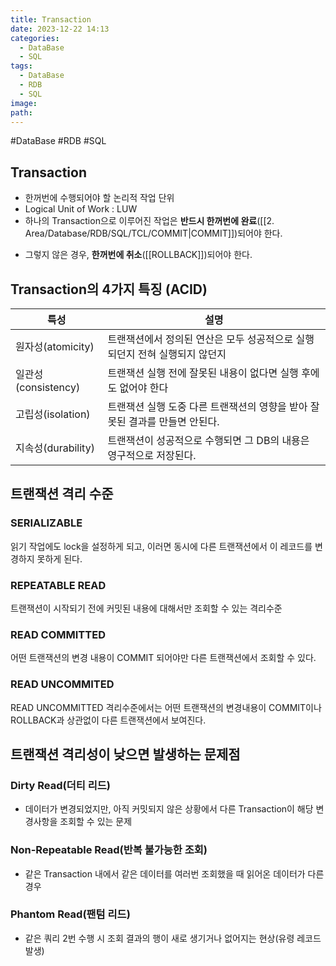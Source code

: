 ```yaml
---
title: Transaction
date: 2023-12-22 14:13
categories:
  - DataBase
  - SQL
tags:
  - DataBase
  - RDB
  - SQL
image: 
path:
---
```

#DataBase #RDB #SQL 

## Transaction

- 한꺼번에 수행되어야 할 논리적 작업 단위
- Logical Unit of Work : LUW
- 하나의 Transaction으로 이루어진 작업은 **반드시 한꺼번에 완료**([[2. Area/Database/RDB/SQL/TCL/COMMIT|COMMIT]])되어야 한다.
+ 그렇지 않은 경우, **한꺼번에 취소**([[ROLLBACK]])되어야 한다.

## Transaction의 4가지 특징 (ACID)

| 특성               | 설명                                          |
| ---------------- | ------------------------------------------- |
| 원자성(atomicity)   | 트랜잭션에서 정의된 연산은 모두 성공적으로 실행되던지 전혀 실행되지 않던지   |
| 일관성(consistency) | 트랜잭션 실행 전에 잘못된 내용이 없다면 실행 후에도 없어야 한다        |
| 고립성(isolation)   | 트랜잭션 실행 도중 다른 트랜잭션의 영향을 받아 잘못된 결과를 만들면 안된다. |
| 지속성(durability)  | 트랜잭션이 성공적으로 수행되면 그 DB의 내용은 영구적으로 저장된다.      |

## 트랜잭션 격리 수준
### SERIALIZABLE
읽기 작업에도 lock을 설정하게 되고, 이러면 동시에 다른 트랜잭션에서 이 레코드를 변경하지 못하게 된다.
### REPEATABLE READ
트랜잭션이 시작되기 전에 커밋된 내용에 대해서만 조회할 수 있는 격리수준
### READ COMMITTED
어떤 트랜잭션의 변경 내용이 COMMIT 되어야만 다른 트랜잭션에서 조회할 수 있다.
### READ UNCOMMITED
READ UNCOMMITTED 격리수준에서는 어떤 트랜잭션의 변경내용이 COMMIT이나 ROLLBACK과 상관없이 다른 트랜잭션에서 보여진다.

## 트랜잭션 격리성이 낮으면 발생하는 문제점
### Dirty Read(더티 리드)
+ 데이터가 변경되었지만, 아직 커밋되지 않은 상황에서 다른 Transaction이 해당 변경사항을 조회할 수 있는 문제

### Non-Repeatable Read(반복 불가능한 조회)
+ 같은 Transaction 내에서 같은 데이터를 여러번 조회했을 때 읽어온 데이터가 다른 경우

### Phantom Read(팬텀 리드)
+ 같은 쿼리 2번 수행 시 조회 결과의 행이 새로 생기거나 없어지는 현상(유령 레코드 발생)